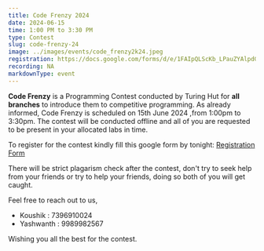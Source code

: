 ```yaml
---
title: Code Frenzy 2024
date: 2024-06-15
time: 1:00 PM to 3:30 PM
type: Contest
slug: code-frenzy-24
image: ../images/events/code_frenzy2k24.jpeg
registration: https://docs.google.com/forms/d/e/1FAIpQLScKb_LPauZYAlpdGXnT-GJIoNyv1qv-BFUUzyjCuFnrEPlMbw/viewform
recording: NA
markdownType: event
---
```


**Code Frenzy** is a Programming Contest conducted by Turing Hut for **all branches** to introduce them to competitive programming. As already informed, Code Frenzy is scheduled on 15th June 2024 ,from 1:00pm to 3:30pm. The contest will be conducted offline and all of you are requested to be present in your allocated labs in time.


To register for the contest kindly fill this google form by tonight: [Registration Form](https://docs.google.com/forms/d/e/1FAIpQLScKb_LPauZYAlpdGXnT-GJIoNyv1qv-BFUUzyjCuFnrEPlMbw/viewform)

There will be strict plagarism check after the contest, don't try to seek help from your friends or try to help your friends, doing so both of you will get caught.

Feel free to reach out to us,

- Koushik : 7396910024
- Yashwanth : 9989982567

Wishing you all the best for the contest.